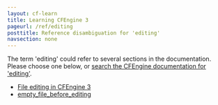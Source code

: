 ```yaml
---
layout: cf-learn
title: Learning CFEngine 3
pageurl: /ref/editing
posttitle: Reference disambiguation for 'editing'
navsection: none
---
```


The term 'editing' could refer to several sections in the documentation. Please choose one below, or
[search the CFEngine documentation for 'editing'](http://cfengine.com/docs/3.5/search.html?q=editing).

- [File editing in CFEngine 3](http://cfengine.com/docs/3.5/reference-promise-types-files-edit_line.html#file-editing-in-cfengine-3)
- [empty_file_before_editing](http://cfengine.com/docs/3.5/reference-promise-types-files.html#empty_file_before_editing)
